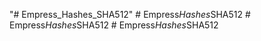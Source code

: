"# Empress_Hashes_SHA512" 
#   E m p r e s s _ H a s h e s _ S H A 5 1 2  
 #   E m p r e s s _ H a s h e s _ S H A 5 1 2  
 #   E m p r e s s _ H a s h e s _ S H A 5 1 2  
 